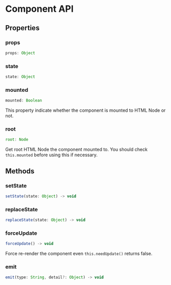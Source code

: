 # Component API

## Properties

### props

``` javascript
props: Object
```

### state

``` javascript
state: Object
```

### mounted

``` javascript
mounted: Boolean
```

This property indicate whether the component is mounted to HTML Node or not.

### root

``` javascript
root: Node
```

Get root HTML Node the component mounted to. You should check `this.mounted` before using this if necessary.

## Methods

### setState

``` javascript
setState(state: Object) -> void
```

### replaceState

``` javascript
replaceState(state: Object) -> void
```

### forceUpdate

``` javascript
forceUpdate() -> void
```

Force re-render the component even `this.needUpdate()` returns false.

### emit

``` javascript
emit(type: String, detail?: Object) -> void
```
